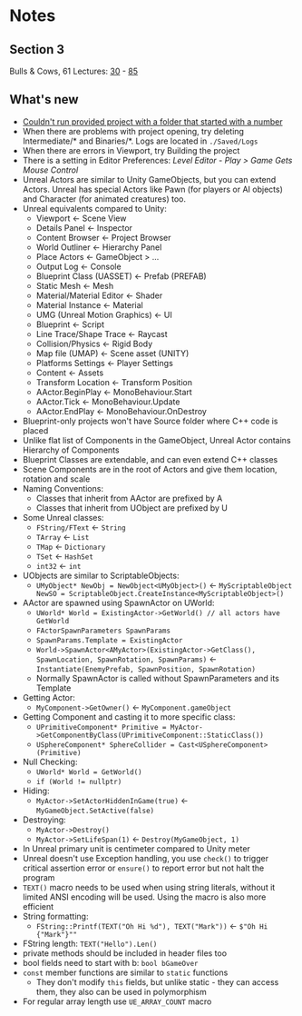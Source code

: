 # Notes
## Section 3
Bulls & Cows, 61 Lectures: [30](https://www.udemy.com/course/unrealcourse/learn/lecture/15364574) - [85](https://www.udemy.com/course/unrealcourse/learn/lecture/16806034)

## What's new
- [Couldn't run provided project with a folder that started with a number](https://community.gamedev.tv/t/bullcow-game-cannot-be-compiled-try-rebuilding-from-source/174219/3)
- When there are problems with project opening, try deleting Intermediate/* and Binaries/*. Logs are located in `./Saved/Logs`
- When there are errors in Viewport, try Building the project
- There is a setting in Editor Preferences: _Level Editor - Play > Game Gets Mouse Control_
- Unreal Actors are similar to Unity GameObjects, but you can extend Actors. Unreal has special Actors like Pawn (for players or AI objects) and Character (for animated creatures) too.
- Unreal equivalents compared to Unity:
  - Viewport <- Scene View
  - Details Panel <- Inspector
  - Content Browser <- Project Browser
  - World Outliner <- Hierarchy Panel
  - Place Actors <- GameObject > ...
  - Output Log <- Console
  - Blueprint Class (UASSET) <- Prefab (PREFAB)
  - Static Mesh <- Mesh
  - Material/Material Editor <- Shader
  - Material Instance <- Material
  - UMG (Unreal Motion Graphics) <- UI
  - Blueprint <- Script
  - Line Trace/Shape Trace <- Raycast
  - Collision/Physics <- Rigid Body
  - Map file (UMAP) <- Scene asset (UNITY)
  - Platforms Settings <- Player Settings
  - Content <- Assets
  - Transform Location <- Transform Position
  - AActor.BeginPlay <- MonoBehaviour.Start
  - AActor.Tick <- MonoBehaviour.Update
  - AActor.EndPlay <- MonoBehaviour.OnDestroy
- Blueprint-only projects won't have Source folder where C++ code is placed
- Unlike flat list of Components in the GameObject, Unreal Actor contains Hierarchy of Components
- Blueprint Classes are extendable, and can even extend C++ classes
- Scene Components are in the root of Actors and give them location, rotation and scale
- Naming Conventions:
  - Classes that inherit from AActor are prefixed by A
  - Classes that inherit from UObject are prefixed by U
- Some Unreal classes:
  - `FString/FText` <- `String`
  - `TArray` <- `List`
  - `TMap` <- `Dictionary`
  - `TSet` <- `HashSet`
  - `int32` <- `int`
- UObjects are similar to ScriptableObjects:
  - `UMyObject* NewObj = NewObject<UMyObject>()` <- `MyScriptableObject NewSO = ScriptableObject.CreateInstance<MyScriptableObject>()`
- AActor are spawned using SpawnActor on UWorld:
  - `UWorld* World = ExistingActor->GetWorld() // all actors have GetWorld`
  - `FActorSpawnParameters SpawnParams`
  - `SpawnParams.Template = ExistingActor`
  - `World->SpawnActor<AMyActor>(ExistingActor->GetClass(), SpawnLocation, SpawnRotation, SpawnParams)` <- `Instantiate(EnemyPrefab, SpawnPosition, SpawnRotation)`
  - Normally SpawnActor is called without SpawnParameters and its Template
- Getting Actor:
  - `MyComponent->GetOwner()` <- `MyComponent.gameObject`
- Getting Component and casting it to more specific class:
  - `UPrimitiveComponent* Primitive = MyActor->GetComponentByClass(UPrimitiveComponent::StaticClass())`
  - `USphereComponent* SphereCollider = Cast<USphereComponent>(Primitive)`
- Null Checking:
  - `UWorld* World = GetWorld()`
  - `if (World != nullptr)`
- Hiding:
  - `MyActor->SetActorHiddenInGame(true)` <- `MyGameObject.SetActive(false)`
- Destroying:
  - `MyActor->Destroy()`
  - `MyActor->SetLifeSpan(1)` <- `Destroy(MyGameObject, 1)`
- In Unreal primary unit is centimeter compared to Unity meter
- Unreal doesn't use Exception handling, you use `check()` to trigger critical assertion error or `ensure()` to report error but not halt the program
- `TEXT()` macro needs to be used when using string literals, without it limited ANSI encoding will be used. Using the macro is also more efficient
- String formatting:
  - `FString::Printf(TEXT("Oh Hi %d"), TEXT("Mark"))` <- `$"Oh Hi {"Mark"}""`
- FString length: `TEXT("Hello").Len()`
- private methods should be included in header files too
- bool fields need to start with b: `bool bGameOver`
- `const` member functions are similar to `static` functions
  - They don't modify `this` fields, but unlike static - they can access them, they also can be used in polymorphism
- For regular array length use `UE_ARRAY_COUNT` macro
